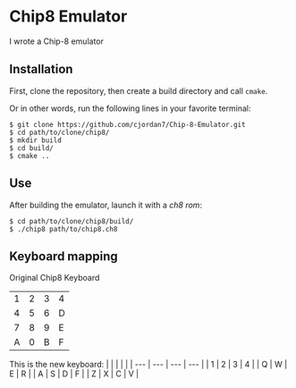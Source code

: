 
# Chip8 Emulator

I wrote a Chip-8 emulator

## Installation

First, clone the repository, then create a build directory and call `cmake`.

Or in other words, run the following lines in your favorite terminal:

```
$ git clone https://github.com/cjordan7/Chip-8-Emulator.git
$ cd path/to/clone/chip8/
$ mkdir build
$ cd build/
$ cmake ..
```


## Use

After building the emulator, launch it with a *ch8 rom*:

```
$ cd path/to/clone/chip8/build/
$ ./chip8 path/to/chip8.ch8
```


## Keyboard mapping


Original Chip8 Keyboard

|     |     |     |     |
| --- | --- | --- | --- |
| 1   | 2   | 3   | 4   |
| 4   | 5   | 6   | D   |
| 7   | 8   | 9   | E   |
| A   | 0   | B   | F   |


This is the new keyboard:
|     |     |     |     |
| --- | --- | --- | --- |
| 1   | 2   | 3   | 4   |
| Q   | W   | E   | R   |
| A   | S   | D   | F   |
| Z   | X   | C   | V   |

